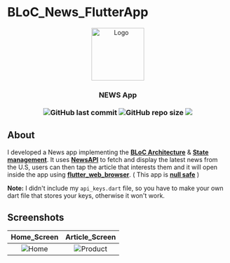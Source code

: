 # BLoC_News_FlutterApp
<p align="center">
<img src="https://user-images.githubusercontent.com/32794378/146693529-bf8b0a97-ef69-48ac-b5b1-43761d8394a6.png" alt="Logo" width="120">
</p>
<h3 align="center">NEWS App<br><br>
<img alt="GitHub last commit" src="https://img.shields.io/github/last-commit/ISL270/BLoC_News_FlutterApp">
<img alt="GitHub repo size" src="https://img.shields.io/github/repo-size/ISL270/BLoC_News_FlutterApp">
<img src="https://visitor-badge.glitch.me/badge?page_id=ISL270.BLoC_News_FlutterApp&right_color=red&left_text=visitors" /></h3>

## About
I developed a News app implementing the [**BLoC Architecture**](https://bloclibrary.dev/#/architecture) & [**State management**](https://pub.dev/packages/bloc). It uses [**NewsAPI**](https://pub.dev/packages/bloc) to fetch and display the latest news from the U.S, users can then tap the article that interests them and it will open inside the app using [**flutter_web_browser**](https://pub.dev/packages/flutter_web_browser). ( This app is [**null safe**](https://dart.dev/null-safety) )

**Note:** I didn't include my `api_keys.dart` file, so you have to make your own dart file that stores your keys, otherwise it won't work.

## Screenshots
| Home_Screen | Article_Screen |
| :---: | :---: |
| ![Home](https://user-images.githubusercontent.com/32794378/146693662-00ad3ba0-1ce2-4ccb-ab2f-526afaf985d5.png) | ![Product](https://user-images.githubusercontent.com/32794378/146693665-283f7e06-69ec-4408-b3b6-28895a8adc2f.png) |
